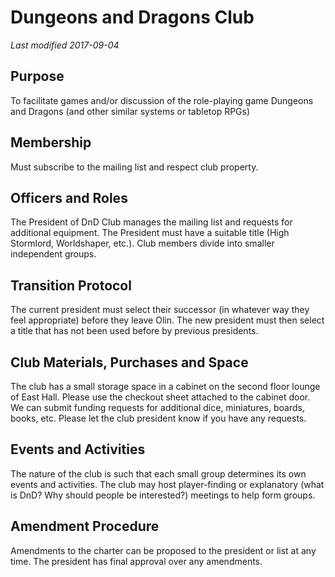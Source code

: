 # Dungeons and Dragons Club
*Last modified 2017-09-04*

## Purpose
To facilitate games and/or discussion of the role-playing game Dungeons and Dragons (and other similar systems or tabletop RPGs)

## Membership
Must subscribe to the mailing list and respect club property.

## Officers and Roles
The President of DnD Club manages the mailing list and requests for additional equipment. The President must have a suitable title (High Stormlord, Worldshaper, etc.). Club members divide into smaller independent groups.

## Transition Protocol
The current president must select their successor (in whatever way they feel appropriate) before they leave Olin. The new president must then select a title that has not been used before by previous presidents.

## Club Materials, Purchases and Space
The club has a small storage space in a cabinet on the second floor lounge of East Hall. Please use the checkout sheet attached to the cabinet door. We can submit funding requests for additional dice, miniatures, boards, books, etc. Please let the club president know if you have any requests.

## Events and Activities
The nature of the club is such that each small group determines its own events and activities. The club may host player-finding or explanatory (what is DnD? Why should people be interested?) meetings to help form groups.

## Amendment Procedure
Amendments to the charter can be proposed to the president or list at any time. The president has final approval over any amendments.
